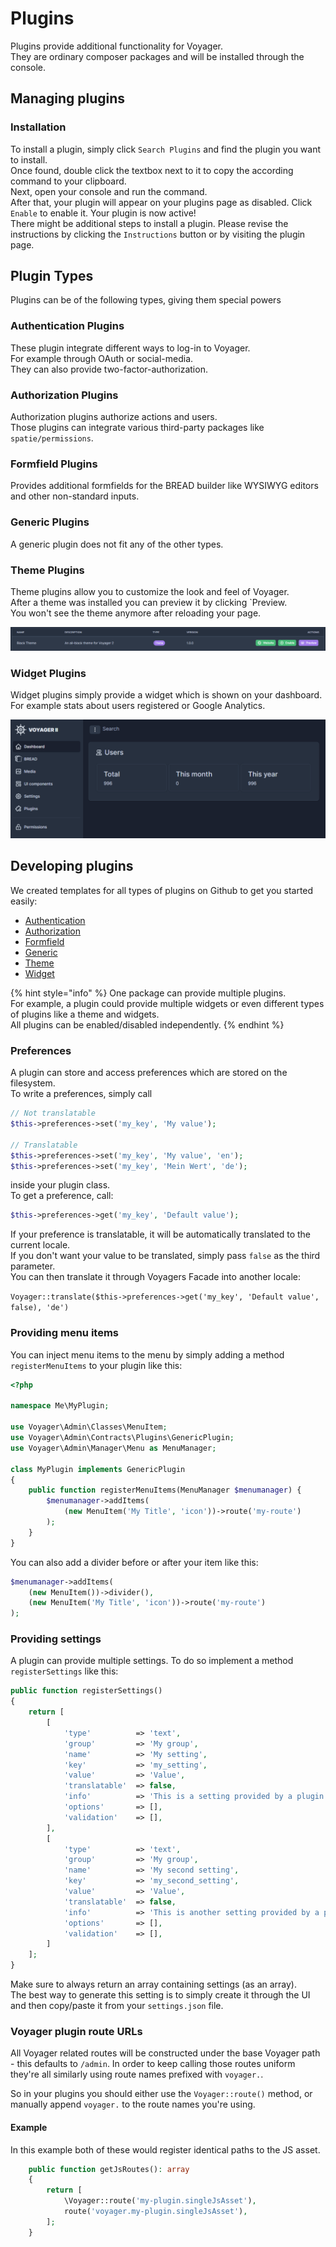 # Plugins
 
Plugins provide additional functionality for Voyager.  
They are ordinary composer packages and will be installed through the console.  

## Managing plugins

### Installation

To install a plugin, simply click `Search Plugins` and find the plugin you want to install.  
Once found, double click the textbox next to it to copy the according command to your clipboard.  
Next, open your console and run the command.  
After that, your plugin will appear on your plugins page as disabled. Click `Enable` to enable it. Your plugin is now active!  
There might be additional steps to install a plugin. Please revise the instructions by clicking the `Instructions` button or by visiting the plugin page.

## Plugin Types

Plugins can be of the following types, giving them special powers

### Authentication Plugins

These plugin integrate different ways to log-in to Voyager.  
For example through OAuth or social-media.  
They can also provide two-factor-authorization.

### Authorization Plugins

Authorization plugins authorize actions and users.  
Those plugins can integrate various third-party packages like `spatie/permissions`.

### Formfield Plugins

Provides additional formfields for the BREAD builder like WYSIWYG editors and other non-standard inputs.

### Generic Plugins

A generic plugin does not fit any of the other types.

### Theme Plugins

Theme plugins allow you to customize the look and feel of Voyager.  
After a theme was installed you can preview it by clicking `Preview.  
You won't see the theme anymore after reloading your page.

![](./.gitbook/assets/plugins/theme-preview.png) 

### Widget Plugins

Widget plugins simply provide a widget which is shown on your dashboard.  
For example stats about users registered or Google Analytics.

![](./.gitbook/assets/plugins/widget.png) 

## Developing plugins

We created templates for all types of plugins on Github to get you started easily:
- [Authentication](#)
- [Authorization](#)
- [Formfield](#)
- [Generic](#)
- [Theme](https://github.com/voyager-admin/theme-boilerplate)
- [Widget](https://github.com/voyager-admin/widget-boilerplate)

{% hint style="info" %}
One package can provide multiple plugins.  
For example, a plugin could provide multiple widgets or even different types of plugins like a theme and widgets.  
All plugins can be enabled/disabled independently.
{% endhint %}

### Preferences

A plugin can store and access preferences which are stored on the filesystem.  
To write a preferences, simply call

```php
// Not translatable
$this->preferences->set('my_key', 'My value');

// Translatable
$this->preferences->set('my_key', 'My value', 'en');
$this->preferences->set('my_key', 'Mein Wert', 'de');
```

inside your plugin class.  
To get a preference, call:

```php
$this->preferences->get('my_key', 'Default value');
```

If your preference is translatable, it will be automatically translated to the current locale.  
If you don't want your value to be translated, simply pass `false` as the third parameter.  
You can then translate it through Voyagers Facade into another locale:

`Voyager::translate($this->preferences->get('my_key', 'Default value', false), 'de')`

### Providing menu items

You can inject menu items to the menu by simply adding a method `registerMenuItems` to your plugin like this:

```php
<?php

namespace Me\MyPlugin;

use Voyager\Admin\Classes\MenuItem;
use Voyager\Admin\Contracts\Plugins\GenericPlugin;
use Voyager\Admin\Manager\Menu as MenuManager;

class MyPlugin implements GenericPlugin
{
    public function registerMenuItems(MenuManager $menumanager) {
        $menumanager->addItems(
            (new MenuItem('My Title', 'icon'))->route('my-route')
        );
    }
}
```

You can also add a divider before or after your item like this:

```php
$menumanager->addItems(
    (new MenuItem())->divider(),
    (new MenuItem('My Title', 'icon'))->route('my-route')
);
```

### Providing settings

A plugin can provide multiple settings. To do so implement a method `registerSettings` like this:

```php
public function registerSettings()
{
    return [
        [
            'type'          => 'text',
            'group'         => 'My group',
            'name'          => 'My setting',
            'key'           => 'my_setting',
            'value'         => 'Value',
            'translatable'  => false,
            'info'          => 'This is a setting provided by a plugin',
            'options'       => [],
            'validation'    => [],
        ],
        [
            'type'          => 'text',
            'group'         => 'My group',
            'name'          => 'My second setting',
            'key'           => 'my_second_setting',
            'value'         => 'Value',
            'translatable'  => false,
            'info'          => 'This is another setting provided by a plugin',
            'options'       => [],
            'validation'    => [],
        ]
    ];
}
```

Make sure to always return an array containing settings (as an array).  
The best way to generate this setting is to simply create it through the UI and then copy/paste it from your `settings.json` file.

### Voyager plugin route URLs

All Voyager related routes will be constructed under the base Voyager path - this defaults to `/admin`. In order to keep
calling those routes uniform they're all similarly using route names prefixed with `voyager.`.

So in your plugins you should either use the `Voyager::route()` method, or manually append `voyager.` to the route names
 you're using.


#### Example
In this example both of these would register identical paths to the JS asset.
```php
    public function getJsRoutes(): array
    {
        return [
            \Voyager::route('my-plugin.singleJsAsset'),
            route('voyager.my-plugin.singleJsAsset'),
        ];
    }
```